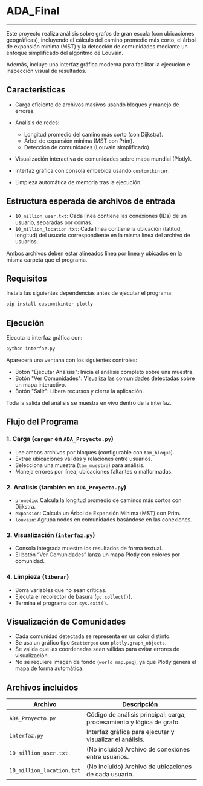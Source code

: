 # ADA\_Final

---

Este proyecto realiza análisis sobre grafos de gran escala (con ubicaciones geográficas), incluyendo el cálculo del camino promedio más corto, el árbol de expansión mínima (MST) y la detección de comunidades mediante un enfoque simplificado del algoritmo de Louvain.

Además, incluye una interfaz gráfica moderna para facilitar la ejecución e inspección visual de resultados.



## Características

* Carga eficiente de archivos masivos usando bloques y manejo de errores.
* Análisis de redes:

  * Longitud promedio del camino más corto (con Dijkstra).
  * Árbol de expansión mínima (MST con Prim).
  * Detección de comunidades (Louvain simplificado).
* Visualización interactiva de comunidades sobre mapa mundial (Plotly).
* Interfaz gráfica con consola embebida usando `customtkinter`.
* Limpieza automática de memoria tras la ejecución.



## Estructura esperada de archivos de entrada

* `10_million_user.txt`: Cada línea contiene las conexiones (IDs) de un usuario, separadas por comas.
* `10_million_location.txt`: Cada línea contiene la ubicación (latitud, longitud) del usuario correspondiente en la misma línea del archivo de usuarios.

Ambos archivos deben estar alineados línea por línea y ubicados en la misma carpeta que el programa.



## Requisitos

Instala las siguientes dependencias antes de ejecutar el programa:

```bash
pip install customtkinter plotly
```



## Ejecución

Ejecuta la interfaz gráfica con:

```bash
python interfaz.py
```

Aparecerá una ventana con los siguientes controles:

* Botón "Ejecutar Análisis": Inicia el análisis completo sobre una muestra.
* Botón "Ver Comunidades": Visualiza las comunidades detectadas sobre un mapa interactivo.
* Botón "Salir": Libera recursos y cierra la aplicación.

Toda la salida del análisis se muestra en vivo dentro de la interfaz.



## Flujo del Programa

### 1. Carga (`cargar` en `ADA_Proyecto.py`)

* Lee ambos archivos por bloques (configurable con `tam_bloque`).
* Extrae ubicaciones válidas y relaciones entre usuarios.
* Selecciona una muestra (`tam_muestra`) para análisis.
* Maneja errores por línea, ubicaciones faltantes o malformadas.

### 2. Análisis (también en `ADA_Proyecto.py`)

* `promedio`: Calcula la longitud promedio de caminos más cortos con Dijkstra.
* `expansion`: Calcula un Árbol de Expansión Mínima (MST) con Prim.
* `louvain`: Agrupa nodos en comunidades basándose en las conexiones.

### 3. Visualización (`interfaz.py`)

* Consola integrada muestra los resultados de forma textual.
* El botón “Ver Comunidades” lanza un mapa Plotly con colores por comunidad.

### 4. Limpieza (`liberar`)

* Borra variables que no sean críticas.
* Ejecuta el recolector de basura (`gc.collect()`).
* Termina el programa con `sys.exit()`.



## Visualización de Comunidades

* Cada comunidad detectada se representa en un color distinto.
* Se usa un gráfico tipo `Scattergeo` con `plotly.graph_objects`.
* Se valida que las coordenadas sean válidas para evitar errores de visualización.
* No se requiere imagen de fondo (`world_map.png`), ya que Plotly genera el mapa de forma automática.



## Archivos incluidos

| Archivo                   | Descripción                                                           |
| ------------------------- | --------------------------------------------------------------------- |
| `ADA_Proyecto.py`         | Código de análisis principal: carga, procesamiento y lógica de grafo. |
| `interfaz.py`             | Interfaz gráfica para ejecutar y visualizar el análisis.              |
| `10_million_user.txt`     | (No incluido) Archivo de conexiones entre usuarios.                   |
| `10_million_location.txt` | (No incluido) Archivo de ubicaciones de cada usuario.                 |

